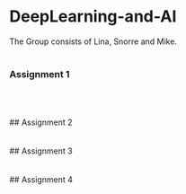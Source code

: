 # DeepLearning-and-AI 
The Group consists of Lina, Snorre and Mike. 
<br>
<br>
### Assignment 1
<br>
<br>
<br>
## Assignment 2
<br>
<br>
<br>
## Assignment 3
<br>
<br>
<br>
## Assignment 4


